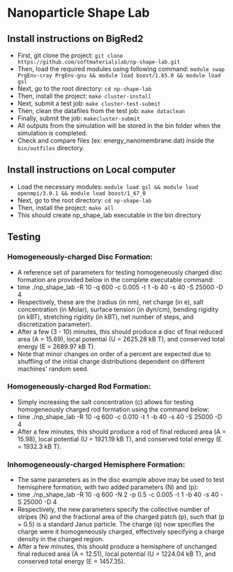 # Nanoparticle Shape Lab

## Install instructions on BigRed2
* First, git clone the project:
```git clone https://github.com/softmaterialslab/np-shape-lab.git```
* Then, load the required modules using following command:
```module swap PrgEnv-cray PrgEnv-gnu && module load boost/1.65.0 && module load gsl```
* Next, go to the root directory:
 ```cd np-shape-lab```
* Then, install the project:
```make cluster-install```
* Next, submit a test job:
```make cluster-test-submit```
* Then, clean the datafiles from the test job:
```make dataclean```
* Finally, submit the job:
```makecluster-submit```
* All outputs from the simulation will be stored in the bin folder when the simulation is completed.
* Check and compare files (ex: energy_nanomembrane.dat) inside the ```bin/outfiles``` directory.

## Install instructions on Local computer
* Load the necessary modules:
```module load gsl && module load openmpi/3.0.1 && module load boost/1_67_0```
* Next, go to the root directory:
```cd np-shape-lab```
* Then, install the project:
```make all```
* This should create np_shape_lab executable in the bin directory

## Testing
### Homogeneously-charged Disc Formation:
* A reference set of parameters for testing homogeneously charged disc formation are provided below in the complete executable command:
* time ./np_shape_lab -R 10 -q 600 -c 0.005 -t 1 -b 40 -s 40 -S 25000 -D 4
* Respectively, these are the (radius (in nm), net charge (in e), salt concentration (in Molar), surface tension (in dyn/cm), bending rigidity (in kBT), stretching rigidity (in kBT), net number of steps, and discretization parameter).
* After a few (3 - 10) minutes, this should produce a disc of final reduced area (A = 15.69), local potential (U = 2625.28 kB T), and conserved total energy (E = 2689.97 kB T).
* Note that minor changes on order of a percent are expected due to shuffling of the initial charge distributions dependent on different machines' random seed.

### Homogeneously-charged Rod Formation:
* Simply increasing the salt concentration (c) allows for testing homogeneously charged rod formation using the command below:
* time ./np_shape_lab -R 10 -q 600 -c 0.010 -t 1 -b 40 -s 40 -S 25000 -D 4
* After a few minutes, this should produce a rod of final reduced area (A = 15.98), local potential (U = 1921.19 kB T), and conserved total energy (E = 1932.3 kB T).

### Inhomogeneously-charged Hemisphere Formation:
* The same parameters as in the disc example above may be used to test hemisphere formation, with two added parameters (N) and (p):
* time ./np_shape_lab -R 10 -q 600 -N 2 -p 0.5 -c 0.005 -t 1 -b 40 -s 40 -S 25000 -D 4
* Respectively, the new parameters specify the collective number of stripes (N) and the fractional area of the charged patch (p), such that (p = 0.5) is a standard Janus particle.  The charge (q) now specifies the charge were it homogeneously charged, effectively specifying a charge density in the charged region.
* After a few minutes, this should produce a hemisphere of unchanged final reduced area (A = 12.51), local potential (U = 1224.04 kB T), and conserved total energy (E = 1457.35).
